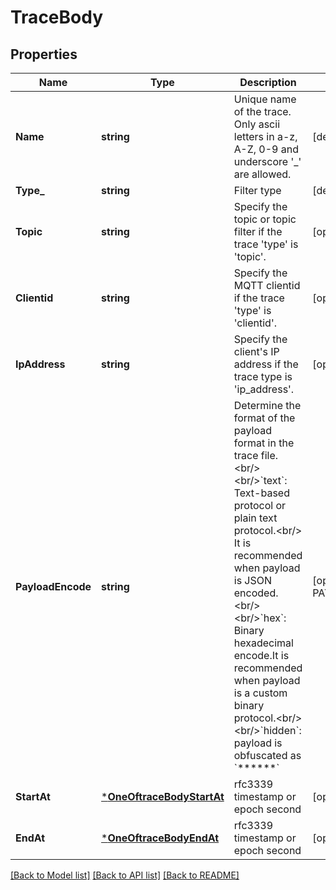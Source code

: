 # TraceBody

## Properties
Name | Type | Description | Notes
------------ | ------------- | ------------- | -------------
**Name** | **string** | Unique name of the trace. Only ascii letters in a-z, A-Z, 0-9 and underscore &#x27;_&#x27; are allowed. | [default to null]
**Type_** | **string** | Filter type | [default to null]
**Topic** | **string** | Specify the topic or topic filter if the trace &#x27;type&#x27; is &#x27;topic&#x27;. | [optional] [default to null]
**Clientid** | **string** | Specify the MQTT clientid if the trace &#x27;type&#x27; is &#x27;clientid&#x27;. | [optional] [default to null]
**IpAddress** | **string** | Specify the client&#x27;s IP address if the trace type is &#x27;ip_address&#x27;. | [optional] [default to null]
**PayloadEncode** | **string** | Determine the format of the payload format in the trace file.&lt;br/&gt;&lt;br/&gt;&#x60;text&#x60;: Text-based protocol or plain text protocol.&lt;br/&gt; It is recommended when payload is JSON encoded.&lt;br/&gt;&lt;br/&gt;&#x60;hex&#x60;: Binary hexadecimal encode.It is recommended when payload is a custom binary protocol.&lt;br/&gt;&lt;br/&gt;&#x60;hidden&#x60;: payload is obfuscated as &#x60;******&#x60; | [optional] [default to PAYLOAD_ENCODE.TEXT]
**StartAt** | [***OneOftraceBodyStartAt**](OneOftraceBodyStartAt.md) | rfc3339 timestamp or epoch second | [optional] [default to null]
**EndAt** | [***OneOftraceBodyEndAt**](OneOftraceBodyEndAt.md) | rfc3339 timestamp or epoch second | [optional] [default to null]

[[Back to Model list]](../README.md#documentation-for-models) [[Back to API list]](../README.md#documentation-for-api-endpoints) [[Back to README]](../README.md)


